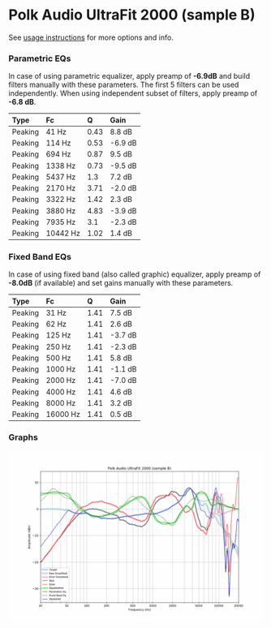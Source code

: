 # Polk Audio UltraFit 2000 (sample B)
See [usage instructions](https://github.com/jaakkopasanen/AutoEq#usage) for more options and info.

### Parametric EQs
In case of using parametric equalizer, apply preamp of **-6.9dB** and build filters manually
with these parameters. The first 5 filters can be used independently.
When using independent subset of filters, apply preamp of **-6.8 dB**.

| Type    | Fc       |    Q | Gain    |
|:--------|:---------|:-----|:--------|
| Peaking | 41 Hz    | 0.43 | 8.8 dB  |
| Peaking | 114 Hz   | 0.53 | -6.9 dB |
| Peaking | 694 Hz   | 0.87 | 9.5 dB  |
| Peaking | 1338 Hz  | 0.73 | -9.5 dB |
| Peaking | 5437 Hz  | 1.3  | 7.2 dB  |
| Peaking | 2170 Hz  | 3.71 | -2.0 dB |
| Peaking | 3322 Hz  | 1.42 | 2.3 dB  |
| Peaking | 3880 Hz  | 4.83 | -3.9 dB |
| Peaking | 7935 Hz  | 3.1  | -2.3 dB |
| Peaking | 10442 Hz | 1.02 | 1.4 dB  |

### Fixed Band EQs
In case of using fixed band (also called graphic) equalizer, apply preamp of **-8.0dB**
(if available) and set gains manually with these parameters.

| Type    | Fc       |    Q | Gain    |
|:--------|:---------|:-----|:--------|
| Peaking | 31 Hz    | 1.41 | 7.5 dB  |
| Peaking | 62 Hz    | 1.41 | 2.6 dB  |
| Peaking | 125 Hz   | 1.41 | -3.7 dB |
| Peaking | 250 Hz   | 1.41 | -2.3 dB |
| Peaking | 500 Hz   | 1.41 | 5.8 dB  |
| Peaking | 1000 Hz  | 1.41 | -1.1 dB |
| Peaking | 2000 Hz  | 1.41 | -7.0 dB |
| Peaking | 4000 Hz  | 1.41 | 4.6 dB  |
| Peaking | 8000 Hz  | 1.41 | 3.2 dB  |
| Peaking | 16000 Hz | 1.41 | 0.5 dB  |

### Graphs
![](./Polk%20Audio%20UltraFit%202000%20(sample%20B).png)